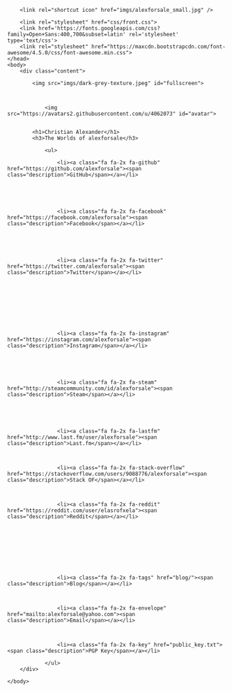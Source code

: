 
<!DOCTYPE html>
<html>
    <head>
        <meta charset="utf-8">
        <meta http-equiv="X-UA-Compatible" content="IE=edge">
        <title></title>
        <meta name="viewport" content="width=device-width, initial-scale=1.0">
        <meta name="description" content="The Worlds of alexforsale">
        <link rel="canonical" href="/">
        
        <link rel="shortcut icon" href="imgs/alexforsale_small.jpg" />
        
        <link rel="stylesheet" href="css/front.css">
        <link href='https://fonts.googleapis.com/css?family=Open+Sans:400,700&subset=latin' rel='stylesheet' type='text/css'>
        <link rel="stylesheet" href="https://maxcdn.bootstrapcdn.com/font-awesome/4.5.0/css/font-awesome.min.css">
    </head>
    <body>
        <div class="content">
            
            <img src="imgs/dark-grey-texture.jpeg" id="fullscreen">
            

            
                <img src="https://avatars2.githubusercontent.com/u/4062073" id="avatar">
            

            <h1>Christian Alexander</h1>
            <h3>The Worlds of alexforsale</h3>

                <ul>
                    
                    <li><a class="fa fa-2x fa-github" href="https://github.com/alexforsale"><span class="description">GitHub</span></a></li>
                    

                    

                    
                    <li><a class="fa fa-2x fa-facebook" href="https://facebook.com/alexforsale"><span class="description">Facebook</span></a></li>
                    

                    

                    
                    <li><a class="fa fa-2x fa-twitter" href="https://twitter.com/alexforsale"><span class="description">Twitter</span></a></li>
                    

                    

                    

                    

                    
                    <li><a class="fa fa-2x fa-instagram" href="https://instagram.com/alexforsale"><span class="description">Instagram</span></a></li>
                    

                    

                    
                    <li><a class="fa fa-2x fa-steam" href="http://steamcommunity.com/id/alexforsale"><span class="description">Steam</span></a></li>
                    

                    

                    
                    <li><a class="fa fa-2x fa-lastfm" href="http://www.last.fm/user/alexforsale"><span class="description">Last.fm</span></a></li>
                    

                    
                    <li><a class="fa fa-2x fa-stack-overflow" href="https://stackoverflow.com/users/9088776/alexforsale"><span class="description">Stack OF</span></a></li>
                    

                    
                    <li><a class="fa fa-2x fa-reddit" href="https://reddit.com/user/elasrofxela"><span class="description">Reddit</span></a></li>
                    

                    

                    

                    

                    
                    <li><a class="fa fa-2x fa-tags" href="blog/"><span class="description">Blog</span></a></li>
                    

                    
                    <li><a class="fa fa-2x fa-envelope" href="mailto:alexforsale@yahoo.com"><span class="description">Email</span></a></li>
                    

                    
                    <li><a class="fa fa-2x fa-key" href="public_key.txt"><span class="description">PGP Key</span></a></li>
                    
                </ul>
        </div>

    </body>
</html>

